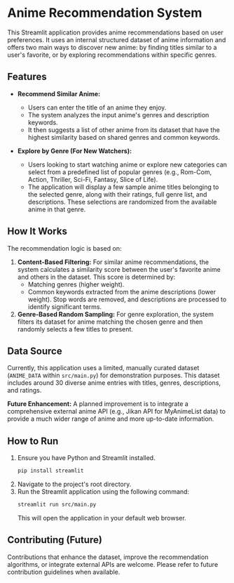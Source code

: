 # Anime Recommendation System

This Streamlit application provides anime recommendations based on user preferences. It uses an internal structured dataset of anime information and offers two main ways to discover new anime: by finding titles similar to a user's favorite, or by exploring recommendations within specific genres.

## Features

*   **Recommend Similar Anime:**
    *   Users can enter the title of an anime they enjoy.
    *   The system analyzes the input anime's genres and description keywords.
    *   It then suggests a list of other anime from its dataset that have the highest similarity based on shared genres and common keywords.

*   **Explore by Genre (For New Watchers):**
    *   Users looking to start watching anime or explore new categories can select from a predefined list of popular genres (e.g., Rom-Com, Action, Thriller, Sci-Fi, Fantasy, Slice of Life).
    *   The application will display a few sample anime titles belonging to the selected genre, along with their ratings, full genre list, and descriptions. These selections are randomized from the available anime in that genre.

## How It Works

The recommendation logic is based on:

1.  **Content-Based Filtering:** For similar anime recommendations, the system calculates a similarity score between the user's favorite anime and others in the dataset. This score is determined by:
    *   Matching genres (higher weight).
    *   Common keywords extracted from the anime descriptions (lower weight). Stop words are removed, and descriptions are processed to identify significant terms.
2.  **Genre-Based Random Sampling:** For genre exploration, the system filters its dataset for anime matching the chosen genre and then randomly selects a few titles to present.

## Data Source

Currently, this application uses a limited, manually curated dataset (`ANIME_DATA` within `src/main.py`) for demonstration purposes. This dataset includes around 30 diverse anime entries with titles, genres, descriptions, and ratings.

**Future Enhancement:** A planned improvement is to integrate a comprehensive external anime API (e.g., Jikan API for MyAnimeList data) to provide a much wider range of anime and more up-to-date information.

## How to Run

1.  Ensure you have Python and Streamlit installed.
    ```bash
    pip install streamlit
    ```
2.  Navigate to the project's root directory.
3.  Run the Streamlit application using the following command:
    ```bash
    streamlit run src/main.py
    ```
    This will open the application in your default web browser.

## Contributing (Future)

Contributions that enhance the dataset, improve the recommendation algorithms, or integrate external APIs are welcome. Please refer to future contribution guidelines when available.
